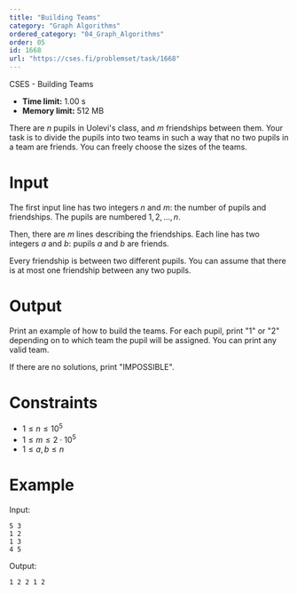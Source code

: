```yaml
---
title: "Building Teams"
category: "Graph Algorithms"
ordered_category: "04_Graph_Algorithms"
order: 05
id: 1668
url: "https://cses.fi/problemset/task/1668"
---
```


CSES - Building Teams

  * **Time limit:** 1.00 s
  * **Memory limit:** 512 MB

There are $n$ pupils in Uolevi's class, and $m$ friendships between them. Your
task is to divide the pupils into two teams in such a way that no two pupils
in a team are friends. You can freely choose the sizes of the teams.

# Input

The first input line has two integers $n$ and $m$: the number of pupils and
friendships. The pupils are numbered $1,2,\dots,n$.

Then, there are $m$ lines describing the friendships. Each line has two
integers $a$ and $b$: pupils $a$ and $b$ are friends.

Every friendship is between two different pupils. You can assume that there is
at most one friendship between any two pupils.

# Output

Print an example of how to build the teams. For each pupil, print "1" or "2"
depending on to which team the pupil will be assigned. You can print any valid
team.

If there are no solutions, print "IMPOSSIBLE".

# Constraints

  * $1 \le n \le 10^5$
  * $1 \le m \le 2 \cdot 10^5$
  * $1 \le a,b \le n$

# Example

Input:

    
    
    5 3
    1 2
    1 3
    4 5
    

Output:

    
    
    1 2 2 1 2
    

